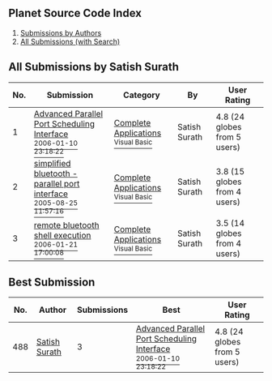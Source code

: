 ## Planet Source Code Index

1. [Submissions by Authors](ByAuthor/README.md)
2. [All Submissions (with Search)](https://github.com/Planet-Source-Code)

## All Submissions by Satish Surath


No.  | Submission | Category | By   | User Rating
---- | ---------- | -------- | ---- | -----------
1 | [Advanced Parallel Port Scheduling Interface<br /><sup>2006-01-10 23:18:22</sup>](https://github.com/nomadic-me/Advanced-Parallel-Port-Scheduling-Interface) | [Complete Applications<br /><sup>Visual Basic</sup>](../ByCategory/complete-applications__1-27.md) | Satish Surath | 4.8 (24 globes from 5 users)
2 | [simplified bluetooth \- parallel port interface<br /><sup>2005-08-25 11:57:16</sup>](https://github.com/nomadic-me/Simplified-bluetooth-parallel-port-interface) | [Complete Applications<br /><sup>Visual Basic</sup>](../ByCategory/complete-applications__1-27.md) | Satish Surath | 3.8 (15 globes from 4 users)
3 | [remote bluetooth shell execution<br /><sup>2006-01-21 17:00:08</sup>](https://github.com/nomadic-me/Remote-Bluetooth-Shell-Execution) | [Complete Applications<br /><sup>Visual Basic</sup>](../ByCategory/complete-applications__1-27.md) | Satish Surath | 3.5 (14 globes from 4 users)

## Best Submission


No.  | Author | Submissions | Best | User Rating
---- | ------ | ----------- | ---- | -----------
488 | [Satish Surath](satish-surath.md) | 3 | [Advanced Parallel Port Scheduling Interface<br /><sup>2006-01-10 23:18:22</sup>](https://github.com/nomadic-me/Advanced-Parallel-Port-Scheduling-Interface) | 4.8 (24 globes from 5 users)
